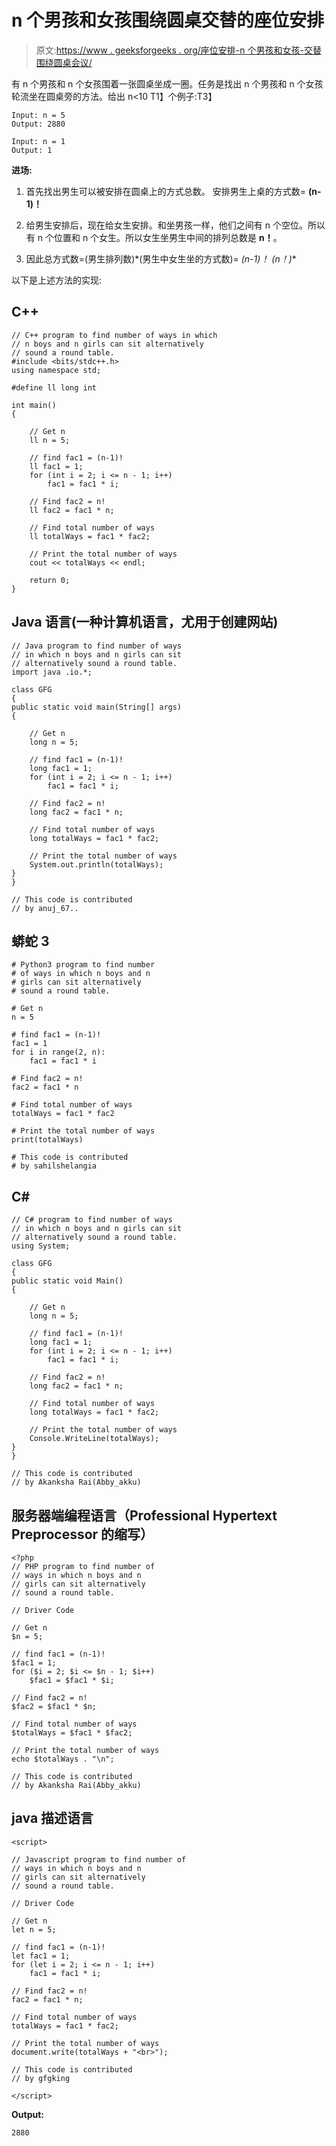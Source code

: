 # n 个男孩和女孩围绕圆桌交替的座位安排

> 原文:[https://www . geeksforgeeks . org/座位安排-n 个男孩和女孩-交替围绕圆桌会议/](https://www.geeksforgeeks.org/seating-arrangement-of-n-boys-and-girls-alternatively-around-a-round-table/)

有 n 个男孩和 n 个女孩围着一张圆桌坐成一圈。任务是找出 n 个男孩和 n 个女孩轮流坐在圆桌旁的方法。给出 n<10
T1】个例子:T3】

```
Input: n = 5 
Output: 2880

Input: n = 1
Output: 1
```

**进场:**

1.  首先找出男生可以被安排在圆桌上的方式总数。
    安排男生上桌的方式数= **(n-1)！**
2.  给男生安排后，现在给女生安排。和坐男孩一样，他们之间有 n 个空位。所以有 n 个位置和 n 个女生。所以女生坐男生中间的排列总数是 **n！**。

3.  因此总方式数=(男生排列数)*(男生中女生坐的方式数)= **(n-1)！* (n！)**

以下是上述方法的实现:

## C++

```
// C++ program to find number of ways in which
// n boys and n girls can sit alternatively
// sound a round table.
#include <bits/stdc++.h>
using namespace std;

#define ll long int

int main()
{

    // Get n
    ll n = 5;

    // find fac1 = (n-1)!
    ll fac1 = 1;
    for (int i = 2; i <= n - 1; i++)
        fac1 = fac1 * i;

    // Find fac2 = n!
    ll fac2 = fac1 * n;

    // Find total number of ways
    ll totalWays = fac1 * fac2;

    // Print the total number of ways
    cout << totalWays << endl;

    return 0;
}
```

## Java 语言(一种计算机语言，尤用于创建网站)

```
// Java program to find number of ways
// in which n boys and n girls can sit
// alternatively sound a round table.
import java .io.*;

class GFG
{
public static void main(String[] args)
{

    // Get n
    long n = 5;

    // find fac1 = (n-1)!
    long fac1 = 1;
    for (int i = 2; i <= n - 1; i++)
        fac1 = fac1 * i;

    // Find fac2 = n!
    long fac2 = fac1 * n;

    // Find total number of ways
    long totalWays = fac1 * fac2;

    // Print the total number of ways
    System.out.println(totalWays);
}
}

// This code is contributed
// by anuj_67..
```

## 蟒蛇 3

```
# Python3 program to find number
# of ways in which n boys and n
# girls can sit alternatively
# sound a round table.

# Get n
n = 5

# find fac1 = (n-1)!
fac1 = 1
for i in range(2, n):
    fac1 = fac1 * i

# Find fac2 = n!
fac2 = fac1 * n

# Find total number of ways
totalWays = fac1 * fac2

# Print the total number of ways
print(totalWays)

# This code is contributed
# by sahilshelangia
```

## C#

```
// C# program to find number of ways
// in which n boys and n girls can sit
// alternatively sound a round table.
using System;

class GFG
{
public static void Main()
{

    // Get n
    long n = 5;

    // find fac1 = (n-1)!
    long fac1 = 1;
    for (int i = 2; i <= n - 1; i++)
        fac1 = fac1 * i;

    // Find fac2 = n!
    long fac2 = fac1 * n;

    // Find total number of ways
    long totalWays = fac1 * fac2;

    // Print the total number of ways
    Console.WriteLine(totalWays);
}
}

// This code is contributed
// by Akanksha Rai(Abby_akku)
```

## 服务器端编程语言（Professional Hypertext Preprocessor 的缩写）

```
<?php
// PHP program to find number of
// ways in which n boys and n
// girls can sit alternatively
// sound a round table.

// Driver Code

// Get n
$n = 5;

// find fac1 = (n-1)!
$fac1 = 1;
for ($i = 2; $i <= $n - 1; $i++)
    $fac1 = $fac1 * $i;

// Find fac2 = n!
$fac2 = $fac1 * $n;

// Find total number of ways
$totalWays = $fac1 * $fac2;

// Print the total number of ways
echo $totalWays . "\n";

// This code is contributed
// by Akanksha Rai(Abby_akku)
```

## java 描述语言

```
<script>

// Javascript program to find number of
// ways in which n boys and n
// girls can sit alternatively
// sound a round table.

// Driver Code

// Get n
let n = 5;

// find fac1 = (n-1)!
let fac1 = 1;
for (let i = 2; i <= n - 1; i++)
    fac1 = fac1 * i;

// Find fac2 = n!
fac2 = fac1 * n;

// Find total number of ways
totalWays = fac1 * fac2;

// Print the total number of ways
document.write(totalWays + "<br>");

// This code is contributed
// by gfgking

</script>
```

**Output:** 

```
2880
```